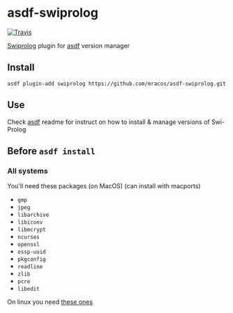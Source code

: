 # asdf-swiprolog

[![Travis](https://img.shields.io/travis/mracos/asdf-swiprolog/master.svg?style=flat-square)](https://travis-ci.org/mracos/asdf-swiprolog)

[Swiprolog](http://www.swi-prolog.org/) plugin for [asdf](https://github.com/asdf-vm/asdf) version manager

## Install

```
asdf plugin-add swiprolog https://github.com/mracos/asdf-swiprolog.git
```

## Use

Check [asdf](https://github.com/asdf-vm/asdf) readme for instruct on how to install & manage versions of Swi-Prolog

## Before `asdf install`

### All systems
You'll need these packages (on MacOS) (can install with macports)

- `gmp`
- `jpeg`
- `libarchive`
- `libiconv`
- `libmcrypt`
- `ncurses`
- `openssl`
- `ossp-uuid`
- `pkgconfig`
- `readline`
- `zlib`
- `pcre`
- `libedit`


On linux you need [these ones](http://www.swi-prolog.org/build/prerequisites.html)
